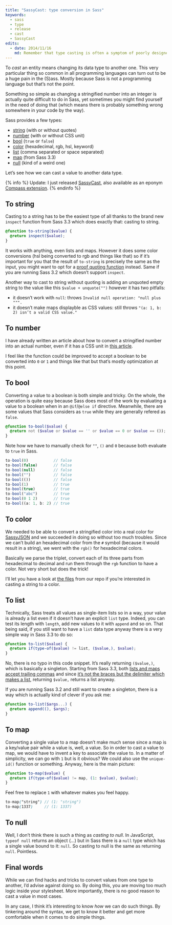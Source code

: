 ```yaml
---
title: "SassyCast: type conversion in Sass"
keywords:
  - sass
  - type
  - release
  - cast
  - SassyCast
edits:
  - date: 2014/11/16
    md: Remember that type casting is often a symptom of poorly designed code. This should probably stay an experiment.
---
```


To _cast_ an entity means changing its data type to another one. This very particular thing so common in all programming languages can turn out to be a huge pain in the (S)ass. Mostly because Sass is not a programming language but that’s not the point.

Something so simple as changing a stringified number into an integer is actually quite difficult to do in Sass, yet sometimes you might find yourself in the need of doing that (which means there is probably something wrong somewhere in your code by the way).

Sass provides a few types:

* [string](#string) (with or without quotes)
* [number](#number) (with or without CSS unit)
* [bool](#bool) (`true` or `false`)
* [color](#color) (hexadecimal, rgb, hsl, keyword)
* [list](#list) (comma separated or space separated)
* [map](#map) (from Sass 3.3)
* [null](#null) (kind of a weird one)

Let’s see how we can cast a value to another data type.

{% info %}
Update: I just released [SassyCast](https://github.com/KittyGiraudel/SassyCast), also available as an eponym [Compass extension](https://rubygems.org/gems/SassyCast).
{% endinfo %}

## To string

Casting to a string has to be the easiest type of all thanks to the brand new `inspect` function from Sass 3.3 which does exactly that: casting to string.

```scss
@function to-string($value) {
  @return inspect($value);
}
```

It works with anything, even lists and maps. However it does some color conversions (hsl being converted to rgb and things like that) so if it’s important for you that the result of `to-string` is precisely the same as the input, you might want to opt for a [proof quoting function](https://github.com/KittyGiraudel/SassyJSON/blob/master/stylesheets/encode/helpers/_quote.scss) instead. Same if you are running Sass 3.2 which doesn’t support `inspect`.

Another way to cast to string without quoting is adding an unquoted empty string to the value like this `$value + unquote("")` however it has two pitfalls:

* it doesn’t work with `null`: throws `Invalid null operation: "null plus """.`
* it doesn’t make maps displayble as CSS values: still throws `"(a: 1, b: 2) isn’t a valid CSS value."`

## To number

I have already written an article about how to convert a stringified number into an actual number, even if it has a CSS unit in [this article](/2014/01/15/casting-a-string-to-a-number-in-sass/).

I feel like the function could be improved to accept a boolean to be converted into `0` or `1` and things like that but that’s mostly optimization at this point.

## To bool

Converting a value to a boolean is both simple and tricky. On the whole, the operation is quite easy because Sass does most of the work by evaluating a value to a boolean when in an `@if`/`@else if` directive. Meanwhile, there are some values that Sass considers as `true` while they are generally refered as `false`.

```scss
@function to-bool($value) {
  @return not ($value or $value == '' or $value == 0 or $value == ());
}
```

Note how we have to manually check for `""`, `()` and `0` because both evaluate to `true` in Sass.

```js
to-bool(0)           // false
to-bool(false)       // false
to-bool(null)        // false
to-bool("")          // false
to-bool(())          // false
to-bool(1)           // true
to-bool(true)        // true
to-bool("abc")       // true
to-bool(0 1 2)       // true
to-bool((a: 1, b: 2) // true
```

## To color

We needed to be able to convert a stringified color into a real color for [SassyJSON]() and we succeeded in doing so without too much troubles. Since we can’t build an hexadecimal color from the `#` symbol (because it would result in a string), we went with the `rgb()` for hexadecimal colors.

Basically we parse the triplet, convert each of its three parts from hexadecimal to decimal and run them through the `rgb` function to have a color. Not very short but does the trick!

I’ll let you have a look at [the files](https://github.com/KittyGiraudel/SassyJSON/tree/master/stylesheets/decode/helpers/color) from our repo if you’re interested in casting a string to a color.

## To list

Technically, Sass treats all values as single-item lists so in a way, your value is already a list even if it doesn’t have an explicit `list` type. Indeed, you can test its length with `length`, add new values to it with `append` and so on. That being said, if you still want to have a `list` data type anyway there is a very simple way in Sass 3.3 to do so:

```scss
@function to-list($value) {
  @return if(type-of($value) != list, ($value,), $value);
}
```

No, there is no typo in this code snippet. It’s really returning `($value,)`, which is basically a singleton. Starting from Sass 3.3, both [lists and maps accept trailing commas](https://github.com/nex3/sass/pull/964) and since [it’s not the braces but the delimiter which makes a list](https://github.com/nex3/sass/issues/837#issuecomment-20429965), returning `$value,` returns a list anyway.

If you are running Sass 3.2 and still want to create a singleton, there is a way which is actually kind of clever if you ask me:

```scss
@function to-list($args...) {
  @return append((), $args);
}
```

## To map

Converting a single value to a map doesn’t make much sense since a map is a key/value pair while a value is, well, a value. So in order to cast a value to map, we would have to invent a key to associate the value to. In a matter of simplicity, we can go with `1` but is it obvious? We could also use the `unique-id()` function or something. Anyway, here is the main picture:

```scss
@function to-map($value) {
  @return if(type-of($value) != map, (1: $value), $value);
}
```

Feel free to replace `1` with whatever makes you feel happy.

```scss
to-map("string") // (1: "string")
to-map(1337)     // (1: 1337)
```

## To null

Well, I don’t think there is such a thing as _casting to null_. In JavaScript, `typeof null` returns an object (…) but in Sass there is a `null` type which has a single value bound to it: `null`. So casting to null is the same as returning `null`. Pointless.

## Final words

While we can find hacks and tricks to convert values from one type to another, I’d advise against doing so. By doing this, you are moving too much logic inside your stylesheet. More importantly, there is no good reason to cast a value in most cases.

In any case, I think it’s interesting to know _how_ we can do such things. By tinkering around the syntax, we get to know it better and get more comfortable when it comes to do simple things.

